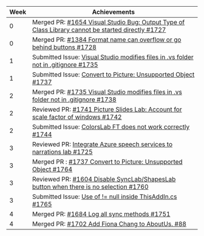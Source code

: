 Week | Achievements
---- | ------------
0 | Merged PR: [#1654 Visual Studio Bug: Output Type of Class Library cannot be started directly #1727](https://github.com/PowerPointLabs/PowerPointLabs/pull/1727)
0 | Merged PR: [#1384 Format name can overflow or go behind buttons #1728](https://github.com/PowerPointLabs/PowerPointLabs/pull/1728)
1 | Submitted Issue: [Visual Studio modifies files in .vs folder not in .gitignore #1735](https://github.com/PowerPointLabs/PowerPointLabs/issues/1735)
1 | Submitted Issue: [Convert to Picture: Unsupported Object #1737](https://github.com/PowerPointLabs/PowerPointLabs/issues/1737)
2 | Merged PR: [#1735 Visual Studio modifies files in .vs folder not in .gitignore #1738](https://github.com/PowerPointLabs/PowerPointLabs/pull/1738)
2 | Reviewed PR: [#1741 Picture Slides Lab: Account for scale factor of windows #1742](https://github.com/PowerPointLabs/PowerPointLabs/pull/1742)
2 | Submitted Issue: [ColorsLab FT does not work correctly #1744](https://github.com/PowerPointLabs/PowerPointLabs/issues/1744)
3 | Reviewed PR: [Integrate Azure speech services to narrations lab #1725](https://github.com/PowerPointLabs/PowerPointLabs/pull/1725)
3 | Merged PR : [#1737 Convert to Picture: Unsupported Object #1764](https://github.com/PowerPointLabs/PowerPointLabs/pull/1764)
3 | Reviewed PR: [#1604 Disable SyncLab/ShapesLab button when there is no selection #1760](https://github.com/PowerPointLabs/PowerPointLabs/pull/1760)
3 | Submitted Issue: [Use of != null inside ThisAddIn.cs #1765](https://github.com/PowerPointLabs/PowerPointLabs/issues/1765)
4 | Merged PR: [#1684 Log all sync methods #1751](https://github.com/PowerPointLabs/PowerPointLabs/pull/1751)
4 | Merged PR: [#1702 Add Fiona Chang to AboutUs. #88](https://github.com/PowerPointLabs/PowerPointLabs-Website/pull/88)
